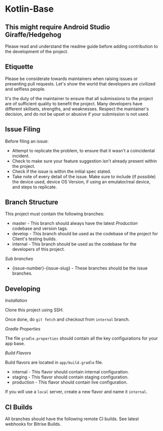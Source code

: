 # Kotlin-Base

## This might require Android Studio Giraffe/Hedgehog

Please read and understand the readme guide before adding contribution to the development of the project.

## Etiquette

Please be considerate towards maintainers when raising issues or presenting pull requests. Let's show the
world that developers are civilized and selfless people.

It's the duty of the maintainer to ensure that all submissions to the project are of sufficient
quality to benefit the project. Many developers have different skillsets, strengths, and weaknesses. Respect the maintainer's decision, and do not be upset or abusive if your submission is not used.

## Issue Filing

Before filing an issue:

- Attempt to replicate the problem, to ensure that it wasn't a coincidental incident.
- Check to make sure your feature suggestion isn't already present within the project.
- Check if the issue is within the initial spec stated.
- Take note of every detail of the issue. Make sure to include (if possible) the device used, device OS Version, if using an emulator/real device, and steps to replicate.

## Branch Structure

This project must contain the following branches:

- master - This branch should always have the latest *Production* codebase and version tags.
- develop - This branch should be used as the codebase of the project for Client's testing builds. 
- internal - This branch should be used as the codebase for the developers of this project. 

*Sub branches*
- {issue-number}-{issue-slug} - These branches should be the issue branches.

## Developing

*Installation*

Clone this project using SSH.

Once done, do `git fetch` and checkout from `internal` branch.

*Gradle Properties*

The file `gradle.properties` should contain all the key configurations for your app base.

*Build Flavors*

Build flavors are located in `app/build.gradle` file.
- internal - This flavor should contain internal configuration.
- staging - This flavor should contain staging configuration.
- production - This flavor should contain live configuration.

If you will use a `local` server, create a new flavor and name it `internal`.


## CI Builds

All branches should have the following remote CI builds. See latest webhooks for Bitrise Builds.

